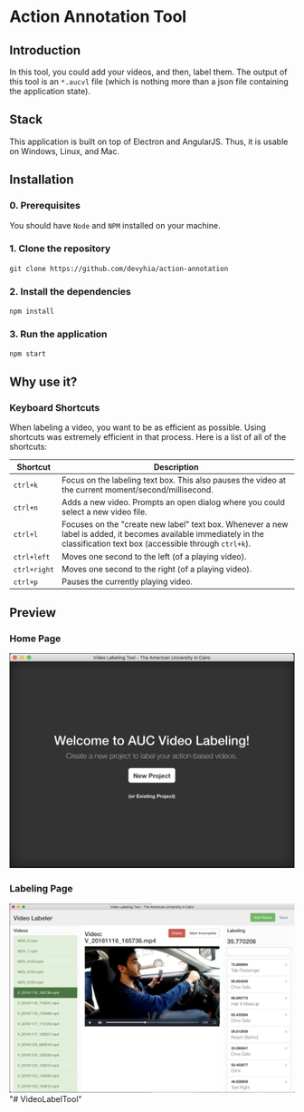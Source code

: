 # Action Annotation Tool

## Introduction

In this tool, you could add your videos, and then, label them. The output of this tool is an `*.aucvl` file (which is nothing more than a json file containing the application state).

## Stack

This application is built on top of Electron and AngularJS. Thus, it is usable on Windows, Linux, and Mac.

## Installation

### 0. Prerequisites

You should have `Node` and `NPM` installed on your machine.

### 1. Clone the repository
```
git clone https://github.com/devyhia/action-annotation
```

### 2. Install the dependencies
```
npm install
```

### 3. Run the application
```
npm start
```

## Why use it?

### Keyboard Shortcuts
When labeling a video, you want to be as efficient as possible. Using shortcuts was extremely efficient in that process. Here is a list of all of the shortcuts:

Shortcut    | Description
--- | ---
`ctrl+k`      | Focus on the labeling text box. This also pauses the video at the current moment/second/millisecond.
`ctrl+n`      | Adds a new video. Prompts an open dialog where you could select a new video file.
`ctrl+l`      | Focuses on the "create new label" text box. Whenever a new label is added, it becomes available immediately in the classification text box (accessible through `ctrl+k`).
`ctrl+left`    | Moves one second to the left (of a playing video).
`ctrl+right`  | Moves one second to the right (of a playing video).
`ctrl+p`      | Pauses the currently playing video.

## Preview

### Home Page

![Welcome Page](docs/welcome-page.png)

### Labeling Page

![Labeling Page](docs/labeling-page.png)
"# VideoLabelTool" 
